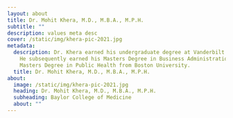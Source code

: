 ```yaml
---
layout: about
title: Dr. Mohit Khera, M.D., M.B.A., M.P.H.
subtitle: ""
description: values meta desc
cover: /static/img/khera-pic-2021.jpg
metadata:
  description: Dr. Khera earned his undergraduate degree at Vanderbilt University.
    He subsequently earned his Masters Degree in Business Administration and his
    Masters Degree in Public Health from Boston University.
  title: Dr. Mohit Khera, M.D., M.B.A., M.P.H.
about:
  image: /static/img/khera-pic-2021.jpg
  heading: Dr. Mohit Khera, M.D., M.B.A., M.P.H.
  subheading: Baylor College of Medicine
  about: ""
---
```


